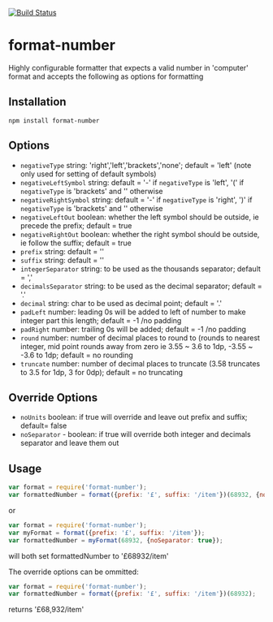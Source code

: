 [![Build Status](https://secure.travis-ci.org/componitable/format-number.png)](http://travis-ci.org/componitable/format-number)
# format-number

Highly configurable formatter that expects a valid number in 'computer' format and accepts the following as options for formatting

## Installation
`npm install format-number`

## Options

- `negativeType` string: 'right','left','brackets','none'; default = 'left' (note only used for setting of default symbols)
- `negativeLeftSymbol` string: default = '-' if `negativeType` is 'left', '(' if `negativeType` is 'brackets' and '' otherwise
- `negativeRightSymbol` string: default = '-' if `negativeType` is 'right', ')' if `negativeType` is 'brackets' and '' otherwise
- `negativeLeftOut` boolean: whether the left symbol should be outside, ie precede the prefix; default = true
- `negativeRightOut` boolean: whether the right symbol should be outside, ie follow the suffix; default = true
- `prefix` string: default = ''
- `suffix` string: default = ''
- `integerSeparator` string: to be used as the thousands separator; default = ','
- `decimalsSeparator` string: to be used as the decimal separator; default = '.'
- `decimal` string: char to be used as decimal point; default = '.'
- `padLeft` number: leading 0s will be added to left of number to make integer part this length; default = -1 /no padding
- `padRight` number: trailing 0s will be added; default = -1 /no padding
- `round` number: number of decimal places to round to (rounds to nearest integer, mid point rounds away from zero ie 3.55 ~ 3.6 to 1dp, -3.55 ~ -3.6 to 1dp; default = no rounding
- `truncate` number: number of decimal places to truncate (3.58 truncates to 3.5 for 1dp, 3 for 0dp); default =  no truncating

## Override Options

- `noUnits` boolean: if true will override and leave out prefix and suffix; default= false
- `noSeparator` - boolean: if true will override both integer and decimals separator and leave them out

## Usage

```javascript
var format = require('format-number');
var formattedNumber = format({prefix: '£', suffix: '/item'})(68932, {noSeparator: true});
```

or

```javascript
var format = require('format-number');
var myFormat = format({prefix: '£', suffix: '/item'});
var formattedNumber = myFormat(68932, {noSeparator: true});
```

will both set formattedNumber to '£68932/item'

The override options can be ommitted:

```javascript
var format = require('format-number');
var formattedNumber = format({prefix: '£', suffix: '/item'})(68932);
```

returns '£68,932/item'
